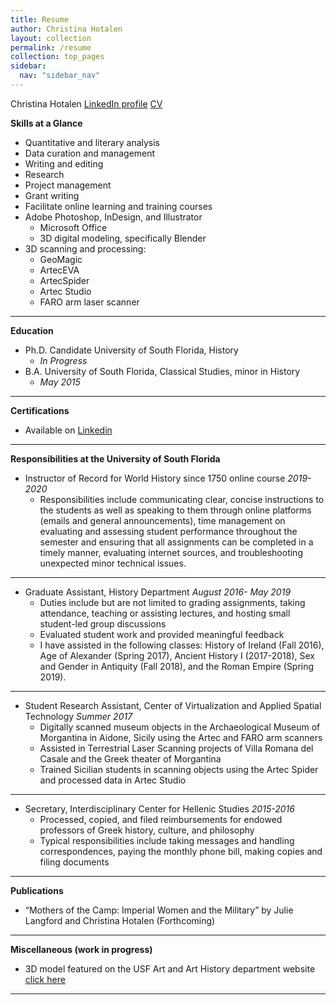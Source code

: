 ```yaml
---
title: Resume
author: Christina Hotalen
layout: collection
permalink: /resume
collection: top_pages
sidebar:
  nav: "sidebar_nav"
---
```


Christina Hotalen
[LinkedIn profile](https://www.linkedin.com/in/christinahotalen/) [CV](https://www.dropbox.com/s/lw9hxrubzh6i3dm/Christina%20Hotalen%20CV.docx?dl=0)

**Skills at a Glance**
- Quantitative and literary analysis
- Data curation and management
- Writing and editing
- Research
- Project management
- Grant writing
- Facilitate online learning and training courses
- Adobe Photoshop, InDesign, and Illustrator
	- Microsoft Office
	- 3D digital modeling, specifically Blender
- 3D scanning and processing:
	- GeoMagic
	- ArtecEVA
	- ArtecSpider
	- Artec Studio
	- FARO arm laser scanner

--- 

**Education**
- Ph.D. Candidate University of South Florida, History
	- *In Progress*
- B.A. University of South Florida, Classical Studies, minor in History
	- *May 2015*

---

**Certifications**
- Available on [Linkedin](https://www.linkedin.com/in/christinahotalen/)

---

**Responsibilities at the University of South Florida**
- Instructor of Record for World History since 1750 online course *2019-2020*
	- Responsibilities include communicating clear, concise instructions to the students as well as speaking to them through online platforms (emails and general announcements), time management on evaluating and assessing student performance throughout the semester and ensuring that all assignments can be completed in a timely manner, evaluating internet sources, and troubleshooting unexpected minor technical issues.

---

- Graduate Assistant, History Department *August 2016- May 2019*
	- Duties include but are not limited to grading assignments, taking attendance, teaching or assisting lectures, and hosting small student-led group discussions
	- Evaluated student work and provided meaningful feedback
	- I have assisted in the following classes: History of Ireland (Fall 2016), Age of Alexander (Spring 2017), Ancient History I (2017-2018), Sex and Gender in Antiquity (Fall 2018), and the Roman Empire (Spring 2019).

---

- Student Research Assistant, Center of Virtualization and Applied Spatial Technology *Summer 2017*
	- Digitally scanned museum objects in the Archaeological Museum of Morgantina in Aidone, Sicily using the Artec and FARO arm scanners
	- Assisted in Terrestrial Laser Scanning projects of Villa Romana del Casale and the Greek theater of Morgantina
	- Trained Sicilian students in scanning objects using the Artec Spider and processed data in Artec Studio

---

- Secretary, Interdisciplinary Center for Hellenic Studies *2015-2016*
	- Processed, copied, and filed reimbursements for endowed professors of Greek history, culture, and philosophy
	- Typical responsibilities include taking messages and handling correspondences, paying the monthly phone bill, making copies and filing documents

---

**Publications**
- “Mothers of the Camp: Imperial Women and the Military” by Julie Langford and Christina Hotalen (Forthcoming)

---

**Miscellaneous (work in progress)**
- 3D model featured on the USF Art and Art History department website [click here](https://www.usf.edu/arts/art/academics/student-work-galleries/animation-digital-modeling.aspx)

---

